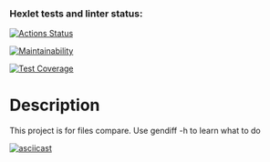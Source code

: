 ### Hexlet tests and linter status:
[![Actions Status](https://github.com/JukkaHeller/python-project-lvl2/workflows/hexlet-check/badge.svg)](https://github.com/JukkaHeller/python-project-lvl2/actions)

[![Maintainability](https://api.codeclimate.com/v1/badges/4d91c9f0a2046be66a3c/maintainability)](https://codeclimate.com/github/JukkaHeller/python-project-lvl2/maintainability)

[![Test Coverage](https://api.codeclimate.com/v1/badges/4d91c9f0a2046be66a3c/test_coverage)](https://codeclimate.com/github/JukkaHeller/python-project-lvl2/test_coverage)

# Description

This project is for files compare. Use gendiff -h to learn what to do

[![asciicast](https://asciinema.org/a/OOl7UdaZsZaDKOwOYlurvuljz.svg)](https://asciinema.org/a/OOl7UdaZsZaDKOwOYlurvuljz)